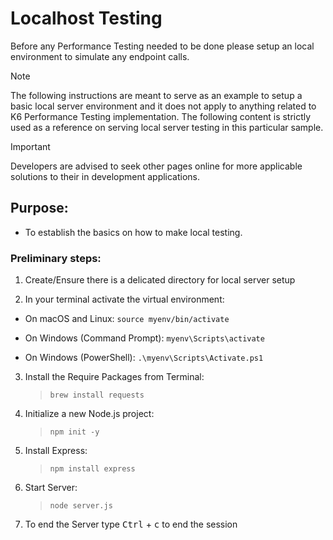 # Localhost Testing
Before any Performance Testing needed to be done please setup an local environment to simulate any endpoint calls.

> [!NOTE]  
> The following instructions are meant to serve as an example to setup a basic local server environment and it does not apply to anything related to K6 Performance Testing implementation. The following content is strictly used as a reference on serving local server testing in this particular sample.

> [!IMPORTANT]  
> Developers are advised to seek other pages online for more applicable solutions to their in development applications.

## Purpose:
 - To establish the basics on how to make local testing.


### Preliminary steps:

1. Create/Ensure there is a delicated directory for local server setup

2. In your terminal activate the virtual environment:
- On macOS and Linux: `source myenv/bin/activate` 

- On Windows (Command Prompt): `myenv\Scripts\activate` 

- On Windows (PowerShell): `.\myenv\Scripts\Activate.ps1`


3. Install the Require Packages from Terminal:
    >`brew install requests`

4. Initialize a new Node.js project:
    >`npm init -y`

5. Install Express:
    >`npm install express`

6. Start Server:
    >`node server.js`

7. To end the Server type <kbd>Ctrl</kbd> + <kbd>c</kbd> to end the session